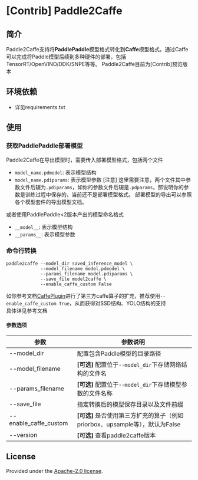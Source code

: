 # [Contrib] Paddle2Caffe

## 简介

Paddle2Caffe支持将**PaddlePaddle**模型格式转化到**Caffe**模型格式。通过Caffe可以完成将Paddle模型后续到多种硬件的部署，包括TensorRT/OpenVINO/DDK/SNPE等等。
Paddle2Caffe目前为[Contrib]预览版本

## 环境依赖

- 详见requirements.txt

## 使用

### 获取PaddlePaddle部署模型

Paddle2Caffe在导出模型时，需要传入部署模型格式，包括两个文件
- `model_name.pdmodel`: 表示模型结构
- `model_name.pdiparams`: 表示模型参数
  [注意] 这里需要注意，两个文件其中参数文件后辍为`.pdiparams`，如你的参数文件后辍是`.pdparams`，那说明你的参数是训练过程中保存的，当前还不是部署模型格式。 部署模型的导出可以参照各个模型套件的导出模型文档。

或者使用PaddlePaddle<2版本产出的模型命名格式
- `__model__`: 表示模型结构
- `__params__`: 表示模型参数

### 命令行转换

```
paddle2caffe --model_dir saved_inference_model \
             --model_filename model.pdmodel \
             --params_filename model.pdiparams \
             --save_file model2caffe \
             --enable_caffe_custom False
```
如你参考文档[CaffePlugin](CaffePlugin.md)进行了第三方caffe算子的扩充，推荐使用`--enable_caffe_custom True`，从而获得对SSD结构、YOLO结构的支持  
具体详见参考文档


#### 参数选项
| 参数 |参数说明 |
|----------|--------------|
|--model_dir | 配置包含Paddle模型的目录路径|
|--model_filename |**[可选]** 配置位于`--model_dir`下存储网络结构的文件名|
|--params_filename |**[可选]** 配置位于`--model_dir`下存储模型参数的文件名称|
|--save_file | 指定转换后的模型保存目录以及文件前缀 |
|--enable_caffe_custom | **[可选]** 是否使用第三方扩充的算子（例如priorbox、upsample等），默认为False |
|--version |**[可选]** 查看paddle2caffe版本 |


## License
Provided under the [Apache-2.0 license](https://github.com/PaddlePaddle/paddle-onnx/blob/develop/LICENSE).
